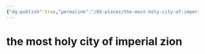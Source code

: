 ```yaml
---
{"dg-publish":true,"permalink":"/05-places/the-most-holy-city-of-imperial-zion/","created":"2024-10-28T09:15:14.638-05:00","updated":"2024-10-28T09:17:17.968-05:00"}
---
```


# the most holy city of imperial zion